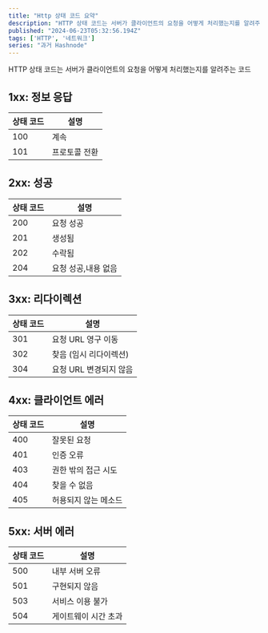 ```yaml
---
title: "Http 상태 코드 요약"
description: "HTTP 상태 코드는 서버가 클라이언트의 요청을 어떻게 처리했는지를 알려주는 코드 1xx: 정보 응답 상태 코드설명 100계속 101프로토콜 전환 2xx: 성공 상태 코드설명 200요청 성공 201생성됨 202수락됨 204요청 성공,내용 없음 3xx: 리다이렉션 상태 코드설명 301요청 URL 영구 이동 302찾음 (임시 리다이렉션) 304요청 URL 변경되지 않음 4xx: 클라이언트 ..."
published: "2024-06-23T05:32:56.194Z"
tags: ['HTTP', '네트워크']
series: "과거 Hashnode"
---
```


HTTP 상태 코드는 서버가 클라이언트의 요청을 어떻게 처리했는지를 알려주는 코드

## 1xx: 정보 응답

| 상태 코드 | 설명 |
| --- | --- |
| 100 | 계속 |
| 101 | 프로토콜 전환 |

## 2xx: 성공

| 상태 코드 | 설명 |
| --- | --- |
| 200 | 요청 성공 |
| 201 | 생성됨 |
| 202 | 수락됨 |
| 204 | 요청 성공,내용 없음 |

## 3xx: 리다이렉션

| 상태 코드 | 설명 |
| --- | --- |
| 301 | 요청 URL 영구 이동 |
| 302 | 찾음 (임시 리다이렉션) |
| 304 | 요청 URL 변경되지 않음 |

## 4xx: 클라이언트 에러

| 상태 코드 | 설명 |
| --- | --- |
| 400 | 잘못된 요청 |
| 401 | 인증 오류 |
| 403 | 권한 밖의 접근 시도 |
| 404 | 찾을 수 없음 |
| 405 | 허용되지 않는 메소드 |

## 5xx: 서버 에러

| 상태 코드 | 설명 |
| --- | --- |
| 500 | 내부 서버 오류 |
| 501 | 구현되지 않음 |
| 503 | 서비스 이용 불가 |
| 504 | 게이트웨이 시간 초과 |